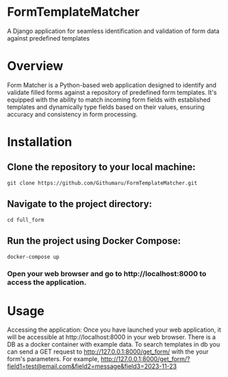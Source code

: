 # FormTemplateMatcher
A Django application for seamless identification and validation of form data against predefined templates

# Overview

Form Matcher is a Python-based web application designed to identify and validate filled forms against a repository of predefined form templates.
It's equipped with the ability to match incoming form fields with established templates and dynamically type fields based on their values, ensuring accuracy and consistency in form processing.

# Installation

## Clone the repository to your local machine:
```
git clone https://github.com/Githumaru/FormTemplateMatcher.git
```

## Navigate to the project directory:
```
cd full_form
```

## Run the project using Docker Compose:
```
docker-compose up
```

### Open your web browser and go to http://localhost:8000 to access the application.

# Usage

Accessing the application: Once you have launched your web application, it will be accessible at http://localhost:8000 in your web browser.
There is a DB as a docker container with example data.
To search templates in db you can send a GET request to http://127.0.0.1:8000/get_form/ with the your form's parameters.
For example, http://127.0.0.1:8000/get_form/?field1=test@email.com&field2=message&field3=2023-11-23
